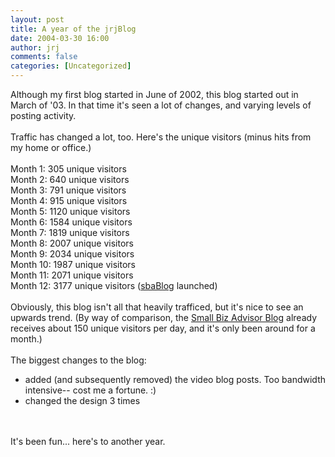 ```yaml
---
layout: post
title: A year of the jrjBlog
date: 2004-03-30 16:00
author: jrj
comments: false
categories: [Uncategorized]
---
```

Although my first blog started in June of 2002, this blog started out in March of '03. In that time it's seen a lot of changes, and varying levels of posting activity.
<br />
<br />Traffic has changed a lot, too. Here's the unique visitors (minus hits from my home or office.)
<br />
<br />Month 1: 305 unique visitors
<br />Month 2: 640 unique visitors
<br />Month 3: 791 unique visitors
<br />Month 4: 915 unique visitors
<br />Month 5: 1120 unique visitors
<br />Month 6: 1584 unique visitors
<br />Month 7: 1819 unique visitors
<br />Month 8: 2007 unique visitors
<br />Month 9: 2034 unique visitors
<br />Month 10: 1987 unique visitors
<br />Month 11: 2071 unique visitors
<br />Month 12: 3177 unique visitors (<a href="http://www.small-biz-advisor.com/news/blog/default.aspx">sbaBlog</a> launched)
<br />
<br />Obviously, this blog isn't all that heavily trafficed, but it's nice to see an upwards trend. (By way of comparison, the <a href="http://www.small-biz-advisor.com/news/blog/default.aspx">Small Biz Advisor Blog</a> already receives about 150 unique visitors per day, and it's only been around for a month.)
<br />
<br />The biggest changes to the blog:
<br /><ul><li>added (and subsequently removed) the video blog posts. Too bandwidth intensive-- cost me a fortune. :)
<br /></li><li>changed the design 3 times
<br /></li></ul>
<br />
<br />It's been fun... here's to another year.
